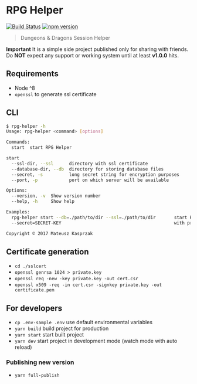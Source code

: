 # RPG Helper
[![Build Status](https://travis-ci.org/kacpak/rpg-helper.svg?branch=master)](https://travis-ci.org/kacpak/rpg-helper)
[![npm version](https://badge.fury.io/js/rpg-helper.svg)](https://badge.fury.io/js/rpg-helper)

> Dungeons &amp; Dragons Session Helper

**Important** It is a simple side project published only for sharing with friends. Do **NOT** expect any support or working system until at least **v1.0.0** hits.

## Requirements
* Node ^8
* `openssl` to generate ssl certificate

## CLI
```bash
$ rpg-helper -h
Usage: rpg-helper <command> [options]

Commands:
  start  start RPG Helper

start
  --ssl-dir, --ssl      directory with ssl certificate                                                           [string]
  --database-dir, --db  directory for storing database files                                                     [string]
  --secret, -s          long secret string for encryption purposes                                    [string] [required]
  --port, -p            port on which server will be available                                    [number] [default: 443]

Options:
  --version, -v  Show version number                                                                            [boolean]
  --help, -h     Show help                                                                                      [boolean]

Examples:
  rpg-helper start --db=./path/to/dir --ssl=./path/to/dir       start RPG Helper storing database in the given directory,
  --secret=SECRET-KEY                                           with provided certificates

Copyright © 2017 Mateusz Kasprzak
```
## Certificate generation
* `cd ./sslcert`
* `openssl genrsa 1024 > private.key`
* `openssl req -new -key private.key -out cert.csr`
* `openssl x509 -req -in cert.csr -signkey private.key -out certificate.pem`

## For developers
* `cp .env-sample .env` use default environmental variables
* `yarn build` build project for production
* `yarn start` start built project
* `yarn dev` start project in development mode (watch mode with auto reload)

### Publishing new version
* `yarn full-publish`
